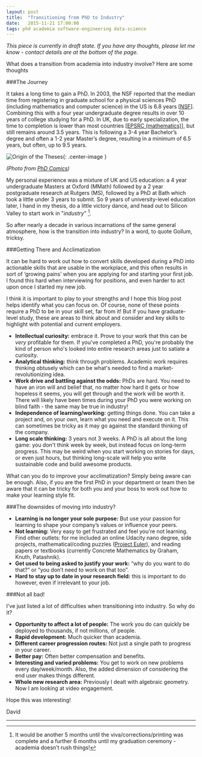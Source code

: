 ```yaml
---
layout: post
title:  "Transitioning from PhD to Industry"
date:   2015-11-21 17:00:00
tags: phd academia software-engineering data-science
---
```


*This piece is currently in draft state. If you have any thoughts, please let me know - contact details are at the bottom of the page.*

What does a transition from academia into industry involve? Here are some thoughts 

###The Journey

It takes a long time to gain a PhD. In 2003, the NSF reported that the median time from registering in graduate school for a physical sciences PhD (including mathematics and computer science) in the US is 6.8 years [[NSF](http://www.nsf.gov/statistics/infbrief/nsf06312/nsf06312.pdf)]. Combining this with a four year undergraduate degree results in over 10 years of college studying for a PhD. In UK, due to early specialization, the time to completion is lower than most countries [[EPSRC (mathematics)](https://www.epsrc.ac.uk/newsevents/pubs/epsrc-mathematical-sciences-programme-action-plan-international-review-of-mathematics/)], but still remains around 3.5 years. This is following a 3-4 year Bachelor’s degree and often a 1-2 year Master’s degree, resulting in a minimum of 6.5 years, but often, up to 9.5 years.

![Origin of the Theses	](http://www.phdcomics.com/comics/archive/phd022509s.gif){: .center-image }

*(Photo from [PhD Comics](http://phdcomics.com))*

My personal experience was a mixture of UK and US education: a 4 year undergraduate Masters at Oxford (MMath) followed by a 2 year postgraduate research at Rutgers (MS), followed by a PhD at Bath which took a little under 3 years to submit. So 9 years of university-level education later, I hand in my thesis, do a little victory dance, and head out to Silicon Valley to start work in "*industry*" [^1].

So after nearly a decade in various incarnations of the same general atmosphere, how is the transition into industry? In a word, to quote Gollum, tricksy.

###Getting There and Acclimatization

It can be hard to work out how to convert skills developed during a PhD into actionable skills that are usable in the workplace, and this often results in sort of ‘growing pains’ when you are applying for and starting your first job. I found this hard when interviewing for positions, and even harder to act upon once I started my new job. 

I think it is important to play to your strengths and I hope this blog post helps identify what you can focus on. Of course, none of these points require a PhD to be in your skill set, far from it! But if you have graduate-level study, these are areas to think about and consider and key skills to highlight with potential and current employers.

* **Intellectual curiosity:** embrace it. Prove to your work that this can be *very* profitable for them. If you've completed a PhD, you're probably the kind of person who's looked into entire research areas just to satiate a curiosity.
* **Analytical thinking:** think through problems. Academic work requires thinking obtusely which can be what's needed to find a market-revolutionizing idea.
* **Work drive and battling against the odds:** PhDs are hard. You need to have an iron will and belief that, no matter how hard it gets or how hopeless it seems, you will get through and the work will be worth it. There will likely have been times during your PhD you were working on blind faith - the same may be true in industry!
* **Independence of learning/working:** getting things done. You can take a project and, on your own, learn what you need and execute on it. This can sometimes be tricky as it may go against the standard thinking of the company. 
* **Long scale thinking:** 3 years not 3 weeks. A PhD is all about the long game: you don't think week by week, but instead focus on long-term progress. This may be weird when you start working on stories for days, or even just hours, but thinking long-scale will help you write sustainable code and build awesome products.

What can you do to improve your acclimatization? Simply being aware can be enough. Also, if you are the first PhD in your department or team then be aware that it can be tricky for both you and your boss to work out how to make your learning style fit.

###The downsides of moving into industry?

* **Learning is no longer your sole purpose:** But use your passion for learning to shape your company’s values or influence your peers. 
* **Not learning:** Very easy to get frustrated and feel you're not learning. Find other outlets: for me included an online Udacity nano degree, side projects, mathematical/coding puzzles ([Project Euler](http://www.projecteuler.net)), and reading papers or textbooks (currently Concrete Mathematics by Graham, Knuth, Patashnik). 
* **Get used to being asked to justify your work:** “why do you want to do that?” or “you don’t need to work on that too”. 
* **Hard to stay up to date in your research field:** this is important to do however, even if irrelevant to your job.


###Not all bad!

I've just listed a lot of difficulties when transitioning into industry. So why do it? 

* **Opportunity to affect a lot of people:** The work you do can quickly be deployed to thousands, if not millions, of people.
* **Rapid development:** Much quicker than academia.
* **Different career progression routes:** Not just a single path to progress in your career.
* **Better pay:** Often better compensation and benefits.
* **Interesting and varied problems:** You get to work on new problems every day/week/month. Also, the added dimension of considering the end user makes things different.
* **Whole new research area:** Previously I dealt with algebraic geometry. Now I am looking at video engagement. 


Hope this was interesting! 

David

<hr/>

[^1]: It would be another 5 months until the viva/corrections/printing was complete and a further 6 months until my graduation ceremony - academia doesn’t rush things!